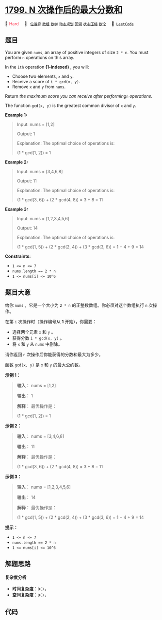 # [1799. N 次操作后的最大分数和](https://leetcode.com/problems/maximize-score-after-n-operations)

🔴 <font color=#ff334b>Hard</font>&emsp; 🔖&ensp; [`位运算`](/outline/tag/bit-manipulation.md) [`数组`](/outline/tag/array.md) [`数学`](/outline/tag/math.md) [`动态规划`](/outline/tag/dynamic-programming.md) [`回溯`](/outline/tag/backtracking.md) [`状态压缩`](/outline/tag/bitmask.md) [`数论`](/outline/tag/number-theory.md)&emsp; 🔗&ensp;[`LeetCode`](https://leetcode.com/problems/maximize-score-after-n-operations)

## 题目

You are given `nums`, an array of positive integers of size `2 * n`. You must
perform `n` operations on this array.

In the `ith` operation **(1-indexed)** , you will:

  * Choose two elements, `x` and `y`.
  * Receive a score of `i * gcd(x, y)`.
  * Remove `x` and `y` from `nums`.

Return _the maximum score you can receive after performing_`n` _operations._

The function `gcd(x, y)` is the greatest common divisor of `x` and `y`.



**Example 1:**

> Input: nums = [1,2]
> 
> Output: 1
> 
> Explanation:  The optimal choice of operations is:
> 
> (1 * gcd(1, 2)) = 1

**Example 2:**

> Input: nums = [3,4,6,8]
> 
> Output: 11
> 
> Explanation:  The optimal choice of operations is:
> 
> (1 * gcd(3, 6)) + (2 * gcd(4, 8)) = 3 + 8 = 11

**Example 3:**

> Input: nums = [1,2,3,4,5,6]
> 
> Output: 14
> 
> Explanation:  The optimal choice of operations is:
> 
> (1 * gcd(1, 5)) + (2 * gcd(2, 4)) + (3 * gcd(3, 6)) = 1 + 4 + 9 = 14

**Constraints:**

  * `1 <= n <= 7`
  * `nums.length == 2 * n`
  * `1 <= nums[i] <= 10^6`


## 题目大意

给你 `nums` ，它是一个大小为 `2 * n` 的正整数数组。你必须对这个数组执行 `n` 次操作。

在第 `i` 次操作时（操作编号从 **1** 开始），你需要：

  * 选择两个元素 `x` 和 `y` 。
  * 获得分数 `i * gcd(x, y)` 。
  * 将 `x` 和 `y` 从 `nums` 中删除。

请你返回 `n` 次操作后你能获得的分数和最大为多少。

函数 `gcd(x, y)` 是 `x` 和 `y` 的最大公约数。

**示例 1：**

> 
> 
> 
> 
> 
> **输入：** nums = [1,2]
> 
> **输出：** 1
> 
> **解释：** 最优操作是：
> 
> (1 * gcd(1, 2)) = 1
> 
> 

**示例 2：**

> 
> 
> 
> 
> 
> **输入：** nums = [3,4,6,8]
> 
> **输出：** 11
> 
> **解释：** 最优操作是：
> 
> (1 * gcd(3, 6)) + (2 * gcd(4, 8)) = 3 + 8 = 11
> 
> 

**示例 3：**

> 
> 
> 
> 
> 
> **输入：** nums = [1,2,3,4,5,6]
> 
> **输出：** 14
> 
> **解释：** 最优操作是：
> 
> (1 * gcd(1, 5)) + (2 * gcd(2, 4)) + (3 * gcd(3, 6)) = 1 + 4 + 9 = 14
> 
> 

**提示：**

  * `1 <= n <= 7`
  * `nums.length == 2 * n`
  * `1 <= nums[i] <= 10^6`


## 解题思路

#### 复杂度分析

- **时间复杂度**：`O()`，
- **空间复杂度**：`O()`，

## 代码

```javascript

```